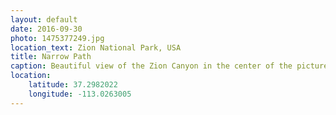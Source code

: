 ```yaml
---
layout: default
date: 2016-09-30
photo: 1475377249.jpg
location_text: Zion National Park, USA
title: Narrow Path
caption: Beautiful view of the Zion Canyon in the center of the picture. On the left, Angels Landing and the very narrow-bit-dangerous path to climb to the top.
location:
    latitude: 37.2982022
    longitude: -113.0263005
---
```

